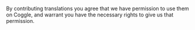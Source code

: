 By contributing translations you agree that we have permission to use them on Coggle, and warrant you have the necessary rights to give us that permission.

